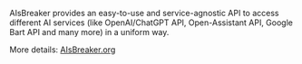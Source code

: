 AIsBreaker provides an easy-to-use and service-agnostic API to access different AI services
(like OpenAI/ChatGPT API, Open-Assistant API, Google Bart API and many more)
in a uniform way.

More details: [AIsBreaker.org](https://aisbreaker.org/)
